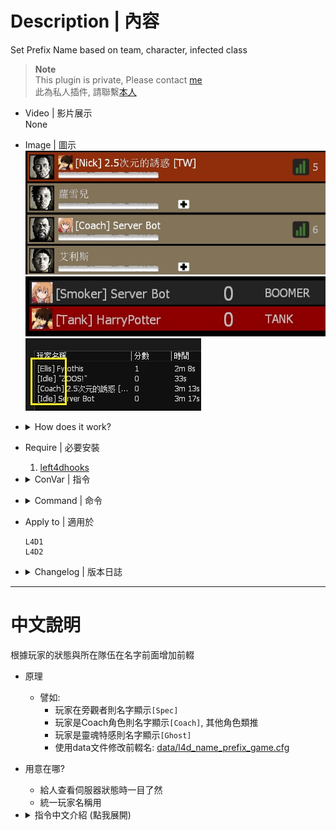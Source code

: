 # Description | 內容
Set Prefix Name based on team, character, infected class

> __Note__ <br/>
This plugin is private, Please contact [me](https://github.com/fbef0102/Game-Private_Plugin#私人插件列表-private-plugins-list)<br/>
此為私人插件, 請聯繫[本人](https://github.com/fbef0102/Game-Private_Plugin#私人插件列表-private-plugins-list)

* Video | 影片展示
<br/>None

* Image | 圖示
	<br/>![l4d_name_prefix_game_1](image/l4d_name_prefix_game_1.jpg)
	<br/>![l4d_name_prefix_game_2](image/l4d_name_prefix_game_2.jpg)
	<br/>![l4d_name_prefix_game_3](image/l4d_name_prefix_game_3.jpg)

* <details><summary>How does it work?</summary>

	* Add prefix in player's name based player's team, character, infected class... etc
	* Set prefix name by config [data/l4d_name_prefix_game.cfg](data/l4d_name_prefix_game.cfg)
</details>

* Require | 必要安裝
	1. [left4dhooks](https://forums.alliedmods.net/showthread.php?t=321696)

* <details><summary>ConVar | 指令</summary>

	* cfg/sourcemod/l4d_name_prefix_game.cfg
		```php
		// 0=Plugin off, 1=Plugin on.
		l4d_name_prefix_game_enable "1"

		// If 1, when player changed name by himself, record in log file: logs/l4d_name_prefix_game.log
		l4d_name_prefix_game_log "1"
		```
</details>

* <details><summary>Command | 命令</summary>
	
	None
</details>

* Apply to | 適用於
	```
	L4D1
	L4D2
	```

* <details><summary>Changelog | 版本日誌</summary>

	* v1.0 (2024-12-6)
		* Initial Release
</details>

- - - -
# 中文說明
根據玩家的狀態與所在隊伍在名字前面增加前輟

* 原理
	* 譬如:
		* 玩家在旁觀者則名字顯示```[Spec]```
		* 玩家是Coach角色則名字顯示```[Coach]```, 其他角色類推
		* 玩家是靈魂特感則名字顯示```[Ghost]```
		* 使用data文件修改前輟名: [data/l4d_name_prefix_game.cfg](data/l4d_name_prefix_game.cfg)

* 用意在哪?
	* 給人查看伺服器狀態時一目了然
	* 統一玩家名稱用

* <details><summary>指令中文介紹 (點我展開)</summary>

	* cfg/sourcemod/l4d_name_prefix_game.cfg
		```php
		// 0=關閉插件, 1=開啓插件
		l4d_name_prefix_game_enable "1"

		// 為1時，當玩家自己改名時，紀錄於文件中: logs/l4d_name_prefix_game.log
		l4d_name_prefix_game_log "1"
		```
</details>